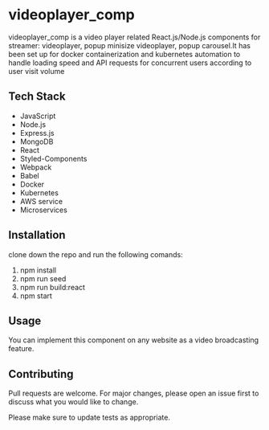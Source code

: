 # videoplayer_comp

videoplayer_comp is a video player related React.js/Node.js components for streamer: videoplayer, popup minisize videoplayer, popup carousel.It has been set up for docker containerization and kubernetes automation to handle loading speed and API requests for concurrent users according to user visit volume

## Tech Stack

- JavaScript
- Node.js
- Express.js
- MongoDB
- React
- Styled-Components
- Webpack
- Babel
- Docker
- Kubernetes  
- AWS service
- Microservices


## Installation

clone down the repo and run the following comands:
1. npm install
2. npm run seed
3. npm run build:react
4. npm start

## Usage

You can implement this component on any website as a video broadcasting feature.

## Contributing
Pull requests are welcome. For major changes, please open an issue first to discuss what you would like to change.

Please make sure to update tests as appropriate.

